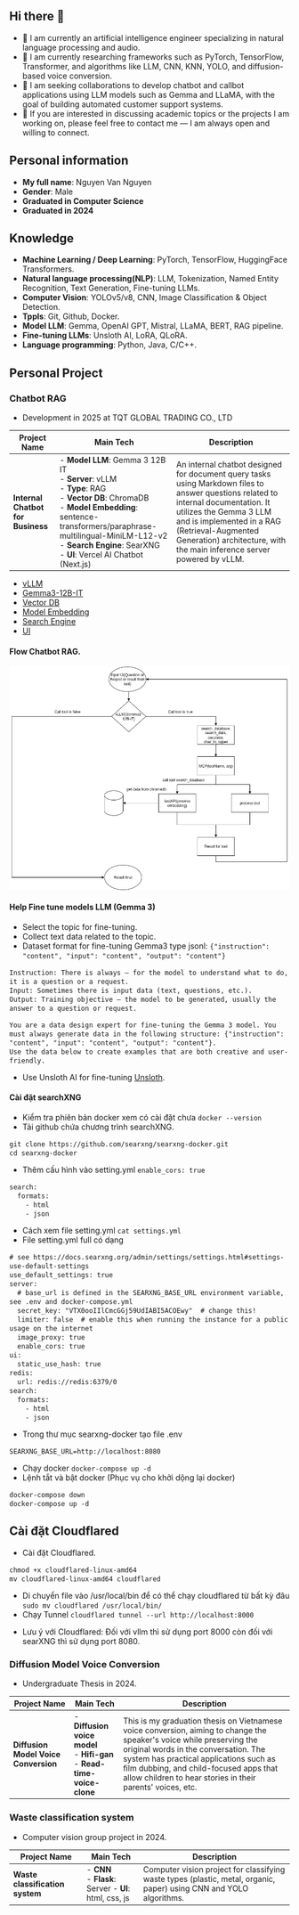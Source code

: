 ## Hi there 👋
- 🔭 I am currently an artificial intelligence engineer specializing in natural language processing and audio.
- 🌱 I am currently researching frameworks such as PyTorch, TensorFlow, Transformer, and algorithms like LLM, CNN, KNN, YOLO, and diffusion-based voice conversion.
- 👯 I am seeking collaborations to develop chatbot and callbot applications using LLM models such as Gemma and LLaMA, with the goal of building automated customer support systems.
- 💬 If you are interested in discussing academic topics or the projects I am working on, please feel free to contact me — I am always open and willing to connect.

## Personal information
- **My full name**: Nguyen Van Nguyen
- **Gender**: Male
- **Graduated in Computer Science**
- **Graduated in 2024**

## Knowledge
- **Machine Learning / Deep Learning**: PyTorch, TensorFlow, HuggingFace Transformers.
- **Natural language processing(NLP)**: LLM, Tokenization, Named Entity Recognition, Text Generation, Fine-tuning LLMs.
- **Computer Vision**: YOLOv5/v8, CNN, Image Classification & Object Detection.
- **Tppls**: Git, Github, Docker.
- **Model LLM**: Gemma, OpenAI GPT, Mistral, LLaMA, BERT, RAG pipeline.
- **Fine-tuning LLMs**: Unsloth AI, LoRA, QLoRA.
- **Language programming**: Python, Java, C/C++.

## Personal Project

### Chatbot RAG
- Development in 2025 at TQT GLOBAL TRADING CO., LTD

| Project Name                 | Main Tech                                                                                                 | Description |
|-----------------------------|-----------------------------------------------------------------------------------------------------------|-------------|
| **Internal Chatbot for Business** | - **Model LLM**: Gemma 3 12B IT  <br> - **Server**: vLLM <br> - **Type**: RAG <br> - **Vector DB**: ChromaDB <br> - **Model Embedding**: sentence-transformers/paraphrase-multilingual-MiniLM-L12-v2 <br> - **Search Engine**: SearXNG <br> - **UI**: Vercel AI Chatbot (Next.js) | An internal chatbot designed for document query tasks using Markdown files to answer questions related to internal documentation. It utilizes the Gemma 3 LLM and is implemented in a RAG (Retrieval-Augmented Generation) architecture, with the main inference server powered by vLLM. |
- [vLLM](https://docs.vllm.ai/en/stable/)
- [Gemma3-12B-IT](https://www.kaggle.com/models/google/gemma-3/transformers)
- [Vector DB](https://www.trychroma.com/)
- [Model Embedding](https://huggingface.co/sentence-transformers/paraphrase-multilingual-MiniLM-L12-v2)
- [Search Engine](https://github.com/searxng/searxng)
- [UI](https://github.com/vercel/ai-chatbot)
#### Flow Chatbot RAG.
![Flow](image/Chatbot-RAG-Main.drawio.png)
#### Help Fine tune models LLM (Gemma 3)
- Select the topic for fine-tuning.
- Collect text data related to the topic.
- Dataset format for fine-tuning Gemma3 type jsonl: ```{"instruction": "content", "input": "content", "output": "content"}```
```Note 1: 
Instruction: There is always – for the model to understand what to do, it is a question or a request.
Input: Sometimes there is input data (text, questions, etc.).
Output: Training objective – the model to be generated, usually the answer to a question or request.
```
```Note 2:
You are a data design expert for fine-tuning the Gemma 3 model. You must always generate data in the following structure: {"instruction": "content", "input": "content", "output": "content"}.
Use the data below to create examples that are both creative and user-friendly.
```
- Use Unsloth AI for fine-tuning [Unsloth](https://unsloth.ai/).
#### Cài đặt searchXNG
- Kiểm tra phiên bản docker xem có cài đặt chưa
```docker --version```
- Tải github chứa chương trình searchXNG.
```
git clone https://github.com/searxng/searxng-docker.git
cd searxng-docker
 ```
- Thêm cấu hình vào setting.yml 
```enable_cors: true```
```
search:
  formats:
    - html
    - json
```
- Cách xem file setting.yml
```cat settings.yml```
- File setting.yml full có dạng
```
# see https://docs.searxng.org/admin/settings/settings.html#settings-use-default-settings
use_default_settings: true
server:
  # base_url is defined in the SEARXNG_BASE_URL environment variable, see .env and docker-compose.yml
  secret_key: "VTX0ooIIlCmcGGj59UdIABI5ACOEwy"  # change this!
  limiter: false  # enable this when running the instance for a public usage on the internet
  image_proxy: true
  enable_cors: true
ui:
  static_use_hash: true
redis:
  url: redis://redis:6379/0
search:
  formats:
    - html
    - json
```
- Trong thư mục searxng-docker tạo file .env
```SEARXNG_PORT=8080
SEARXNG_BASE_URL=http://localhost:8080
```
- Chạy docker
```docker-compose up -d```
- Lệnh tắt và bật docker (Phục vụ cho khởi dộng lại docker)
```cd ~/searxng-docker
docker-compose down
docker-compose up -d
```

## Cài đặt Cloudflared
- Cài đặt Cloudflared.
```wget https://github.com/cloudflare/cloudflared/releases/latest/download/cloudflared-linux-amd64
chmod +x cloudflared-linux-amd64
mv cloudflared-linux-amd64 cloudflared
```
- Di chuyển file vào /usr/local/bin để có thể chạy cloudflared từ bất kỳ đâu 
```sudo mv cloudflared /usr/local/bin/```
- Chạy Tunnel
```cloudflared tunnel --url http://localhost:8000```
* Lưu ý với Cloudflared: Đối với vllm thì sử dụng port 8000 còn đối với searXNG thì sử dụng port 8080.
### Diffusion Model Voice Conversion
- Undergraduate Thesis in 2024.

| Project Name                 | Main Tech                                                                                                 | Description |
|-----------------------------|-----------------------------------------------------------------------------------------------------------|-------------|
| **Diffusion Model Voice Conversion** | - **Diffusion voice model** <br> - **Hifi-gan** <br> - **Read-time-voice-clone**                 | This is my graduation thesis on Vietnamese voice conversion, aiming to change the speaker's voice while preserving the original words in the conversation. The system has practical applications such as film dubbing, and child-focused apps that allow children to hear stories in their parents' voices, etc. |


### Waste classification system
- Computer vision group project in 2024.

| Project Name                 | Main Tech                                                                                                 | Description |
|-----------------------------|-----------------------------------------------------------------------------------------------------------|-------------|
| **Waste classification system** | - **CNN** <br> - **Flask**: Server - **UI**: html, css, js                                             | Computer vision project for classifying waste types (plastic, metal, organic, paper) using CNN and YOLO algorithms. |









